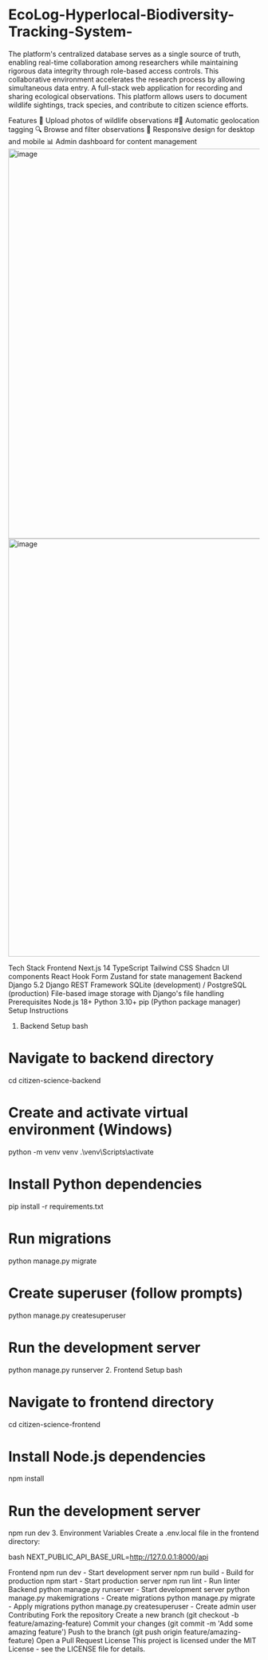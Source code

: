 # EcoLog-Hyperlocal-Biodiversity-Tracking-System-
The platform's centralized database serves as a single source of truth, enabling real-time collaboration among researchers while maintaining rigorous data integrity through role-based access controls. This collaborative environment accelerates the research process by allowing simultaneous data entry.
A full-stack web application for recording and sharing ecological observations. This platform allows users to document wildlife sightings, track species, and contribute to citizen science efforts.

Features
📸 Upload photos of wildlife observations
#📍 Automatic geolocation tagging
🔍 Browse and filter observations
📱 Responsive design for desktop and mobile
📊 Admin dashboard for content management
<img width="1917" height="780" alt="image" src="https://github.com/user-attachments/assets/1935f530-b369-4c7f-b230-92af91d65802" />
<img width="1917" height="836" alt="image" src="https://github.com/user-attachments/assets/24d7d0ec-e893-4e48-9e48-b45d3024175d" />



Tech Stack
Frontend
Next.js 14
TypeScript
Tailwind CSS
Shadcn UI components
React Hook Form
Zustand for state management
Backend
Django 5.2
Django REST Framework
SQLite (development) / PostgreSQL (production)
File-based image storage with Django's file handling
Prerequisites
Node.js 18+
Python 3.10+
pip (Python package manager)
Setup Instructions
1. Backend Setup
bash
# Navigate to backend directory
cd citizen-science-backend

# Create and activate virtual environment (Windows)
python -m venv venv
.\venv\Scripts\activate

# Install Python dependencies
pip install -r requirements.txt

# Run migrations
python manage.py migrate

# Create superuser (follow prompts)
python manage.py createsuperuser

# Run the development server
python manage.py runserver
2. Frontend Setup
bash
# Navigate to frontend directory
cd citizen-science-frontend

# Install Node.js dependencies
npm install

# Run the development server
npm run dev
3. Environment Variables
Create a .env.local file in the frontend directory:

bash
NEXT_PUBLIC_API_BASE_URL=http://127.0.0.1:8000/api

Frontend
npm run dev - Start development server
npm run build - Build for production
npm start - Start production server
npm run lint - Run linter
Backend
python manage.py runserver - Start development server
python manage.py makemigrations - Create migrations
python manage.py migrate - Apply migrations
python manage.py createsuperuser - Create admin user
Contributing
Fork the repository
Create a new branch (git checkout -b feature/amazing-feature)
Commit your changes (git commit -m 'Add some amazing feature')
Push to the branch (git push origin feature/amazing-feature)
Open a Pull Request
License
This project is licensed under the MIT License - see the LICENSE file for details.
